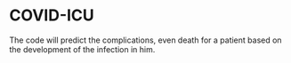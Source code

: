 # COVID-ICU
The code will predict the complications, even death for a patient based on the development of the infection in him.
